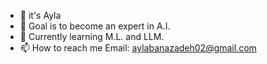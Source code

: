 - 👋 it's Ayla
- 👀 Goal is to become an expert in A.I.
- 🌱 Currently learning M.L. and LLM.
- 📫 How to reach me Email: aylabanazadeh02@gmail.com 

<!---
ayualbn/ayualbn is a ✨ special ✨ repository because its `README.md` (this file) appears on your GitHub profile.
You can click the Preview link to take a look at your changes.
--->
